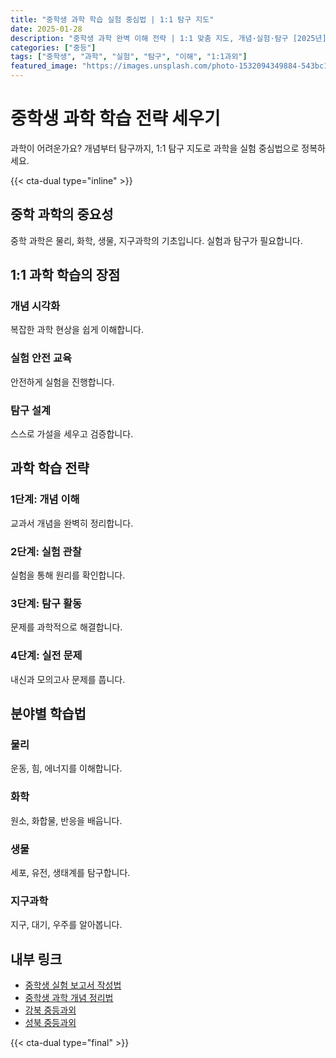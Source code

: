 ```yaml
---
title: "중학생 과학 학습 실험 중심법 | 1:1 탐구 지도"
date: 2025-01-28
description: "중학생 과학 완벽 이해 전략 | 1:1 맞춤 지도, 개념·실험·탐구 [2025년]"
categories: ["중등"]
tags: ["중학생", "과학", "실험", "탐구", "이해", "1:1과외"]
featured_image: "https://images.unsplash.com/photo-1532094349884-543bc11b234d?w=1200&h=630&fit=crop"
---
```


# 중학생 과학 학습 전략 세우기

과학이 어려운가요? 개념부터 탐구까지, 1:1 탐구 지도로 과학을 실험 중심법으로 정복하세요.

{{< cta-dual type="inline" >}}

## 중학 과학의 중요성

중학 과학은 물리, 화학, 생물, 지구과학의 기초입니다. 실험과 탐구가 필요합니다.

## 1:1 과학 학습의 장점

### 개념 시각화
복잡한 과학 현상을 쉽게 이해합니다.

### 실험 안전 교육
안전하게 실험을 진행합니다.

### 탐구 설계
스스로 가설을 세우고 검증합니다.

## 과학 학습 전략

### 1단계: 개념 이해
교과서 개념을 완벽히 정리합니다.

### 2단계: 실험 관찰
실험을 통해 원리를 확인합니다.

### 3단계: 탐구 활동
문제를 과학적으로 해결합니다.

### 4단계: 실전 문제
내신과 모의고사 문제를 풉니다.

## 분야별 학습법

### 물리
운동, 힘, 에너지를 이해합니다.

### 화학
원소, 화합물, 반응을 배웁니다.

### 생물
세포, 유전, 생태계를 탐구합니다.

### 지구과학
지구, 대기, 우주를 알아봅니다.

## 내부 링크
- [중학생 실험 보고서 작성법](../../middle/middle-lab-report/)
- [중학생 과학 개념 정리법](../../middle/middle-science-concepts/)
- [강북 중등과외](../../local/gangbuk-middle/)
- [성북 중등과외](../../local/seongbuk-middle/)

{{< cta-dual type="final" >}}

